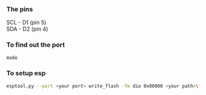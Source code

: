 ### The pins

SCL - D1 (pin 5)  
SDA - D2 (pin 4)

### To find out the port

```bash
mode
```

### To setup esp
```bash
esptool.py --port <your port> write_flash -fm dio 0x00000 <your path>\firmware\nodemcu-master-15-modules-2018-02-03-17-33-50-float.bin
```
